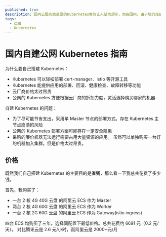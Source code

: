 ```yaml
---
published: true
description: 国内云服务商高昂的Kubernetes售价让人望而却步。而在国内，由于墙的缘故，自建Kubernetes远不像官网描述的那样简单。
tags:
  - 运维
  - Kubernetes
---
```


# 国内自建公网 Kubernetes 指南

为什么要自己搭建 Kubernetes：

- Kubernetes 可以轻松部署 cert-manager、istio 等开源工具
- Kubernetes 能提供应用的部署、回滚、健康检查、故障转移等功能
- 云厂商价格太过昂贵
- 公网的 Kubernetes 方便根据云厂商的折扣力度，灵活选择购买哪家的机器

自建 Kubernetes 的问题：

- 为了尽可能节省支出，采用单 Master 节点的部署方式。存在 Kubernetes 主节点崩溃的风险
- 公网的 Kubernetes 部署方案可能存在一定安全隐患
- 采购的廉价机器无法运行需要占用大量资源的应用。
  虽然可以单独购买一台好的机器加入集群。但是价格太过昂贵。

## 价格

既然我们自己搭建 Kubernetes 的主要目的是**省钱**，那么看一下我总共花费了多少钱。

首先，我购买了：

- 一台 2 核 4G 40G 云盘 的阿里云 ECS 作为 Master
- 两台 2 核 4G 60G 云盘 的阿里云 ECS 作为 Worker
- 一台 2 核 2G 60G 云盘 的阿里云 ECS 作为 Gateway(istio ingress)

四台 ECS 均购买了三年，选择同配置下最低价格。总共花费约 6691 元（0.2 元/天）。
对比腾讯云是 2.6 元/小时，而阿里云是 2000+元/月
